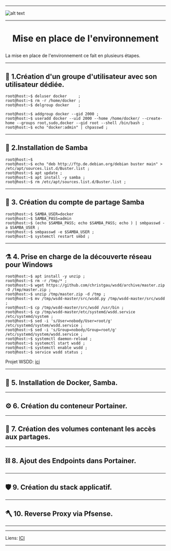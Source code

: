 ____
![alt text][LOGO]
____
# **<p align=center>Mise en place de l'environnement</align>** #

La mise en place de l'environnement ce fait en plusieurs étapes.
____

##   :satellite:   1.**Création d'un groupe d'utilisateur avec son utilisateur dédiée.**
````console
root@host:~$ deluser docker     ; 
root@host:~$ rm -r /home/docker ;
root@host:~$ delgroup docker    ;

root@host:~$ addgroup docker --gid 2000 ;
root@host:~$ useradd docker --uid 2000 --home /home/docker/ --create-home --groups root,sudo,docker --gid root --shell /bin/bash ;
root@host:~$ echo "docker:admin" | chpasswd ;
````
____
##  :microscope:  2.**Installation de Samba**
````console
root@host:~$ 
root@host:~$ echo "deb http://ftp.de.debian.org/debian buster main" > /etc/apt/sources.list.d/Buster.list ;
root@host:~$ apt update ;
root@host:~$ apt install -y samba ;
root@host:~$ rm /etc/apt/sources.list.d/Buster.list ;
````
____
##  :petri_dish:  3. **Création du compte de partage Samba**
````console
root@host:~$ SAMBA_USER=docker
root@host:~$ SAMBA_PASS=admin
root@host:~$ (echo $SAMBA_PASS; echo $SAMBA_PASS; echo ) | smbpasswd -a $SAMBA_USER ;
root@host:~$ smbpasswd -e $SAMBA_USER ;
root@host:~$ systemctl restart smbd ;
````
____

##  :alembic:     4. **Prise en charge de la découverte réseau pour Windows**
````console
root@host:~$ apt install -y unzip ;
root@host:~$ rm -r /tmp/* ;
root@host:~$ wget https://github.com/christgau/wsdd/archive/master.zip -O /tmp/master.zip ;
root@host:~$ unzip /tmp/master.zip -d /tmp ;
root@host:~$ mv /tmp/wsdd-master/src/wsdd.py /tmp/wsdd-master/src/wsdd ;
root@host:~$ cp /tmp/wsdd-master/src/wsdd /usr/bin ;
root@host:~$ cp /tmp/wsdd-master/etc/systemd/wsdd.service /etc/systemd/system ;
root@host:~$ sed -i 's/User=nobody/User=root/g' /etc/systemd/system/wsdd.service ;
root@host:~$ sed -i 's/Group=nobody/Group=root/g' /etc/systemd/system/wsdd.service ;
root@host:~$ systemctl daemon-reload ;
root@host:~$ systemctl start wsdd ;
root@host:~$ systemctl enable wsdd ;
root@host:~$ service wsdd status ;
````

Projet WSDD: [ici][WSDD]

____

##  :test_tube:   5. **Installation de Docker, Samba.**

____

##  :gear:        6. **Création du conteneur Portainer.**
____

##  :magnet:      7. **Création des volumes contenant les accès aux partages.**
____

##  :chains:      8. **Ajout des Endpoints dans Portainer.**
____

##  :shield:      9. **Création du stack applicatif.**  
____

##  :axe:       10. **Reverse Proxy via Pfsense.**
____
***
Liens: [ICI][LINES_1]
****




[LOGO]: https://www.clipartmax.com/png/full/146-1469802_logo-logo-docker.png
[WSDD]: #
[LINES_1]: #

